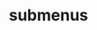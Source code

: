 ---
layout: page
title: submenus
nav: flase
dropdown: true
children: 
    - title: publications
      permalink: /publications/
    - title: divider
    - title: projects
      permalink: /projects/
---